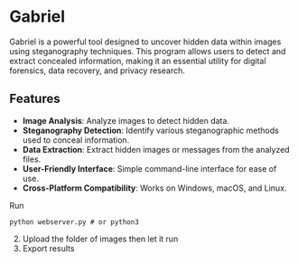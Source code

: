 # Gabriel

Gabriel is a powerful tool designed to uncover hidden data within images using steganography techniques. This program allows users to detect and extract concealed information, making it an essential utility for digital forensics, data recovery, and privacy research.

## Features

- **Image Analysis**: Analyze images to detect hidden data.
- **Steganography Detection**: Identify various steganographic methods used to conceal information.
- **Data Extraction**: Extract hidden images or messages from the analyzed files.
- **User-Friendly Interface**: Simple command-line interface for ease of use.
- **Cross-Platform Compatibility**: Works on Windows, macOS, and Linux.

Run

```
python webserver.py # or python3
```
2. Upload the folder of images then let it run
3. Export results

